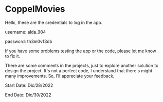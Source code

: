 # CoppelMovies
Hello, these are the credentials to log in the app.

username: alda_904

password: th3m0v13db

If you have some problems testing the app or the code, please let me know to fix it.

There are some comments in the projects, just to explore another solution to design the project. 
It's not a perfect code, I understand that there's might many improvements. So, I'll appreciate your feedback.

Start Date: Dic/28/2022

End Date: Dic/30/2022
